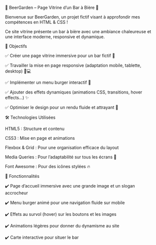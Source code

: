 🍻 BeerGarden – Page Vitrine d’un Bar à Bière 🍻


Bienvenue sur BeerGarden, un projet fictif visant à approfondir mes compétences en HTML & CSS ! 

Ce site vitrine présente un bar à bière avec une ambiance chaleureuse et une interface moderne, responsive et dynamique.


🎯 Objectifs

✅ Créer une page vitrine immersive pour un bar fictif 🍺

✅ Travailler la mise en page responsive (adaptation mobile, tablette, desktop) 📱💻

✅ Implémenter un menu burger interactif 🍔

✅ Ajouter des effets dynamiques (animations CSS, transitions, hover effects…) ✨

✅ Optimiser le design pour un rendu fluide et attrayant 🎨


🛠️ Technologies Utilisées

HTML5 : Structure et contenu

CSS3 : Mise en page et animations

Flexbox & Grid : Pour une organisation efficace du layout

Media Queries : Pour l’adaptabilité sur tous les écrans 📲

Font Awesome : Pour des icônes stylées 🔥


📌 Fonctionnalités

✔️ Page d’accueil immersive avec une grande image et un slogan accrocheur

✔️ Menu burger animé pour une navigation fluide sur mobile

✔️ Effets au survol (hover) sur les boutons et les images

✔️ Animations légères pour donner du dynamisme au site

✔️ Carte interactive pour situer le bar 

